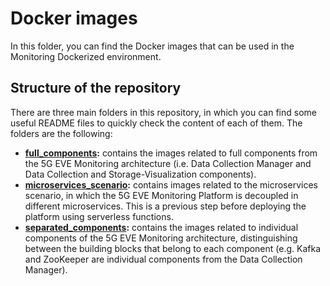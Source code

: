 # Docker images

In this folder, you can find the Docker images that can be used in the Monitoring Dockerized environment.

## Structure of the repository

There are three main folders in this repository, in which you can find some useful README files to quickly check the content of each of them. The folders are the following:

* **[full_components](full_components):** contains the images related to full components from the 5G EVE Monitoring architecture (i.e. Data Collection Manager and Data Collection and Storage-Visualization components).
* **[microservices_scenario](microservices_scenario):** contains images related to the microservices scenario, in which the 5G EVE Monitoring Platform is decoupled in different microservices. This is a previous step before deploying the platform using serverless functions.
* **[separated_components](separated_components):** contains the images related to individual components of the 5G EVE Monitoring architecture, distinguishing between the building blocks that belong to each component (e.g. Kafka and ZooKeeper are individual components from the Data Collection Manager).
